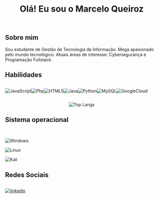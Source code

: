 <h1 align="center">Olá! Eu sou o Marcelo Queiroz </h1>

<br>

 <h2>Sobre mim</h2> 
Sou estudante de Gestão de Tecnologia da Informação. Mega apaixonado pelo mundo tecnológico. Atuais áreas de interesse: Cybersegurança e Programação Fullstack.

<h2>Habilidades</h2>

<div style="display:flex">
<br>

![JavaScript](https://img.shields.io/badge/JavaScript-000?style=for-the-badge&logo=javascript&logoColor=yellow)

![Php](https://img.shields.io/badge/Php-000?style=for-the-badge&logo=php&logoColor=blue)

![HTML5](https://img.shields.io/badge/HTML5-000?style=for-the-badge&logo=html5)

![Java](https://img.shields.io/badge/java-%23ED8B00.svg?style=for-the-badge&logo=openjdk&logoColor=white)

![Python](https://img.shields.io/badge/python-3670A0?style=for-the-badge&logo=python&logoColor=ffdd54)

![MySQL](https://img.shields.io/badge/MySQL-00000F?style=for-the-badge&logo=mysql&logoColor=white)

![GoogleCloud](https://img.shields.io/badge/GoogleCloud-%234285F4.svg?style=for-the-badge&logo=google-cloud&logoColor=white)

</div>

<div  align="center">

![Top Langs](https://github-readme-stats.vercel.app/api/top-langs/?username=marcelomulder&layout=compact&langs_count=7&theme=react)

</div>
 
<h2>Sistema operacional</h2>
<br>

![Windows](https://img.shields.io/badge/Windows-000?style=for-the-badge&logo=windows&logoColor=2CA5E0)

![Linux](https://img.shields.io/badge/Linux-000?style=for-the-badge&logo=linux&logoColor=FCC624)

![Kali](https://img.shields.io/badge/Kali-268BEE?style=for-the-badge&logo=kalilinux&logoColor=white)

<h2>Redes Sociais</h2>

<div style="display: flex">
<br>

[![linkedin](https://img.shields.io/badge/linkedin-000?style=for-the-badge&logo=linkedin&logoColor=blue)](https://www.linkedin.com/in/marceloqueirozjr/)

</div>


